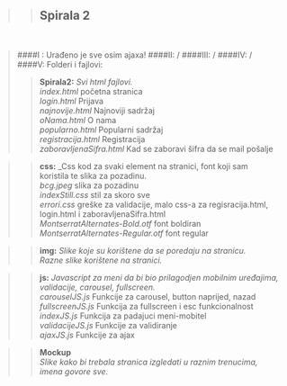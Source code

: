 ﻿>>## Spirala 2
<br>

>####I : Urađeno je sve osim ajaxa!
>####II: / 
>####III: /
>####IV: /
>####V: Folderi i fajlovi:
>>**Spirala2:** _Svi html fajlovi._  <br>
>_index.html_ početna stranica<br>
>_login.html_ Prijava <br>
>_najnovije.html_ Najnoviji sadržaj<br>
>_oNama.html_ O nama<br>
>_popularno.html_ Popularni sadržaj<br>
>_registracija.html_ Registracija<br>
>_zaboravljenaSifra.html_ Kad se zaboravi šifra da se mail pošalje<br>

>>**css:** _Css kod za svaki element na stranici, font koji sam koristila te slika za pozadinu. <br>
>_bcg.jpeg_ slika za pozadinu<br>
>_indexStill.css_ stil za skoro sve<br>
>_errori.css_ greške za validacije, malo css-a za regisracija.html, login.html i zaboravljenaSifra.html <br>
>_MontserratAlternates-Bold.otf_ font boldiran<br>
>_MontserratAlternates-Regular.otf_ font regular<br>

>>**img:** _Slike koje su korištene da se poredaju na stranicu._ <br>
>_Razne slike korištene na stranici._

>>**js:** _Javascript za meni da bi bio prilagodjen mobilnim uređajima, validacije, carousel, fullscreen._ <br>
>>_carouselJS.js_ Funkcije za carousel, button naprijed, nazad<br>
>>_fullscreenJS.js_ Funkcija za fullscreen i esc funkcionalnost <br>
>>_indexJS.js_ Funkcija za padajuci meni-mobitel<br>
>>_validacijeJS.js_ Funkcije za validiranje<br>
>>_ajaxJS.js_ Funkcije za ajax<br>
 
>>**Mockup**<br>
>>_Slike kako bi trebala stranica izgledati u raznim trenucima, imena govore sve._
